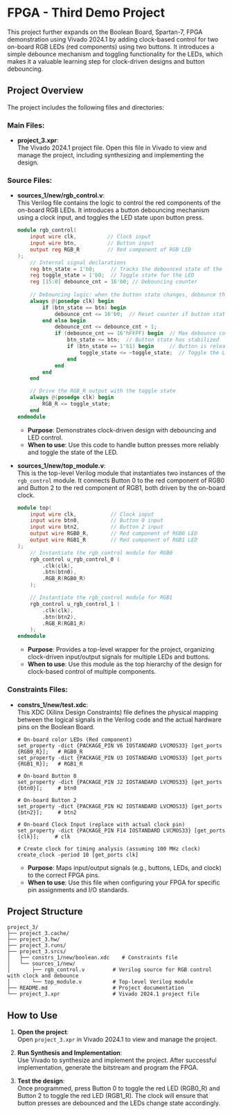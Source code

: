
# FPGA - Third Demo Project

This project further expands on the Boolean Board, Spartan-7, FPGA demonstration using Vivado 2024.1 by adding clock-based control for two on-board RGB LEDs (red components) using two buttons. It introduces a simple debounce mechanism and toggling functionality for the LEDs, which makes it a valuable learning step for clock-driven designs and button debouncing.

## Project Overview

The project includes the following files and directories:

### Main Files:

- **project_3.xpr**:  
  The Vivado 2024.1 project file. Open this file in Vivado to view and manage the project, including synthesizing and implementing the design.

### Source Files:

- **sources_1/new/rgb_control.v**:  
  This Verilog file contains the logic to control the red components of the on-board RGB LEDs. It introduces a button debouncing mechanism using a clock input, and toggles the LED state upon button press.

  ```verilog
  module rgb_control(
      input wire clk,          // Clock input
      input wire btn,          // Button input
      output reg RGB_R         // Red component of RGB LED
  );
      // Internal signal declarations
      reg btn_state = 1'b0;     // Tracks the debounced state of the button
      reg toggle_state = 1'b0;  // Toggle state for the LED
      reg [15:0] debounce_cnt = 16'b0; // Debouncing counter
      
      // Debouncing logic: when the button state changes, debounce the signal
      always @(posedge clk) begin
          if (btn_state == btn) begin
              debounce_cnt <= 16'b0;  // Reset counter if button state is stable
          end else begin
              debounce_cnt <= debounce_cnt + 1;
              if (debounce_cnt == 16'hFFFF) begin  // Max debounce count reached
                  btn_state <= btn;  // Button state has stabilized
                  if (btn_state == 1'b1) begin     // Button is released
                      toggle_state <= ~toggle_state;  // Toggle the LED state
                  end
              end
          end
      end

      // Drive the RGB_R output with the toggle state
      always @(posedge clk) begin
          RGB_R <= toggle_state;
      end
  endmodule
  ```

  - **Purpose**: Demonstrates clock-driven design with debouncing and LED control.
  - **When to use**: Use this code to handle button presses more reliably and toggle the state of the LED.

- **sources_1/new/top_module.v**:  
  This is the top-level Verilog module that instantiates two instances of the `rgb_control` module. It connects Button 0 to the red component of RGB0 and Button 2 to the red component of RGB1, both driven by the on-board clock.

  ```verilog
  module top(
      input wire clk,           // Clock input
      input wire btn0,          // Button 0 input
      input wire btn2,          // Button 2 input
      output wire RGB0_R,       // Red component of RGB0 LED
      output wire RGB1_R        // Red component of RGB1 LED
  );
      // Instantiate the rgb_control module for RGB0
      rgb_control u_rgb_control_0 (
          .clk(clk),
          .btn(btn0),
          .RGB_R(RGB0_R)
      );

      // Instantiate the rgb_control module for RGB1
      rgb_control u_rgb_control_1 (
          .clk(clk),
          .btn(btn2),
          .RGB_R(RGB1_R)
      );
  endmodule
  ```

  - **Purpose**: Provides a top-level wrapper for the project, organizing clock-driven input/output signals for multiple LEDs and buttons.
  - **When to use**: Use this module as the top hierarchy of the design for clock-based control of multiple components.

### Constraints Files:

- **constrs_1/new/test.xdc**:  
  This XDC (Xilinx Design Constraints) file defines the physical mapping between the logical signals in the Verilog code and the actual hardware pins on the Boolean Board.

  ```xdc
  # On-board color LEDs (Red component)
  set_property -dict {PACKAGE_PIN V6 IOSTANDARD LVCMOS33} [get_ports {RGB0_R}];   # RGB0_R
  set_property -dict {PACKAGE_PIN U3 IOSTANDARD LVCMOS33} [get_ports {RGB1_R}];   # RGB1_R

  # On-board Button 0
  set_property -dict {PACKAGE_PIN J2 IOSTANDARD LVCMOS33} [get_ports {btn0}];     # btn0

  # On-board Button 2
  set_property -dict {PACKAGE_PIN H2 IOSTANDARD LVCMOS33} [get_ports {btn2}];     # btn2

  # On-board Clock Input (replace with actual clock pin)
  set_property -dict {PACKAGE_PIN F14 IOSTANDARD LVCMOS33} [get_ports {clk}];     # clk

  # Create clock for timing analysis (assuming 100 MHz clock)
  create_clock -period 10 [get_ports clk]
  ```

  - **Purpose**: Maps input/output signals (e.g., buttons, LEDs, and clock) to the correct FPGA pins.
  - **When to use**: Use this file when configuring your FPGA for specific pin assignments and I/O standards.

## Project Structure

```
project_3/
├── project_3.cache/
├── project_3.hw/
├── project_3.runs/
├── project_3.srcs/
│   ├── constrs_1/new/boolean.xdc    # Constraints file
│   └── sources_1/new/
│       ├── rgb_control.v         # Verilog source for RGB control with clock and debounce
│       └── top_module.v          # Top-level Verilog module
├── README.md                     # Project documentation
└── project_3.xpr                 # Vivado 2024.1 project file
```

## How to Use

1. **Open the project**:  
   Open `project_3.xpr` in Vivado 2024.1 to view and manage the project.

2. **Run Synthesis and Implementation**:  
   Use Vivado to synthesize and implement the project. After successful implementation, generate the bitstream and program the FPGA.

3. **Test the design**:  
   Once programmed, press Button 0 to toggle the red LED (RGB0_R) and Button 2 to toggle the red LED (RGB1_R). The clock will ensure that button presses are debounced and the LEDs change state accordingly.

